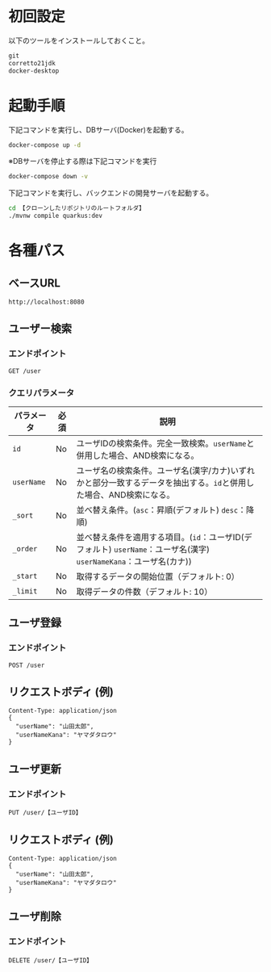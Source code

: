 # 初回設定
以下のツールをインストールしておくこと。
```cmd
git
corretto21jdk
docker-desktop
```

# 起動手順
下記コマンドを実行し、DBサーバ(Docker)を起動する。
```cmd
docker-compose up -d
```

※DBサーバを停止する際は下記コマンドを実行
```cmd
docker-compose down -v
```

下記コマンドを実行し、バックエンドの開発サーバを起動する。

```cmd
cd 【クローンしたリポジトリのルートフォルダ】
./mvnw compile quarkus:dev
```

# 各種パス
## ベースURL
```
http://localhost:8080
```

## ユーザー検索
### エンドポイント
```
GET /user
```
### クエリパラメータ
| パラメータ   | 必須  | 説明                    |
| ------- | --- | --------------------- |
| `id` | No | ユーザIDの検索条件。完全一致検索。`userName`と併用した場合、AND検索になる。 |
| `userName` | No | ユーザ名の検索条件。ユーザ名(漢字/カナ)いずれかと部分一致するデータを抽出する。`id`と併用した場合、AND検索になる。 |
| `_sort` | No | 並べ替え条件。(`asc`：昇順(デフォルト) `desc`：降順) |
| `_order` | No | 並べ替え条件を適用する項目。(`id`：ユーザID(デフォルト) `userName`：ユーザ名(漢字) `userNameKana`：ユーザ名(カナ))
| `_start`  | No | 取得するデータの開始位置（デフォルト: 0）   |
| `_limit` | No | 取得データの件数（デフォルト: 10） |

## ユーザ登録
### エンドポイント
```
POST /user
```

## リクエストボディ (例)
```
Content-Type: application/json
{
  "userName": "山田太郎",
  "userNameKana": "ヤマダタロウ"
}
```

## ユーザ更新
### エンドポイント
```
PUT /user/【ユーザID】
```

## リクエストボディ (例)
```
Content-Type: application/json
{
  "userName": "山田太郎",
  "userNameKana": "ヤマダタロウ"
}
```

## ユーザ削除
### エンドポイント
```
DELETE /user/【ユーザID】
```